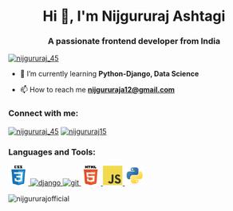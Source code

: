 <h1 align="center">Hi 👋, I'm Nijgururaj Ashtagi</h1>
<h3 align="center">A passionate frontend developer from India</h3>

<p align="left"> <a href="https://twitter.com/nijgururaj_45" target="blank"><img src="https://img.shields.io/twitter/follow/nijgururaj_45?logo=twitter&style=for-the-badge" alt="nijgururaj_45" /></a> </p>

- 🌱 I’m currently learning **Python-Django, Data Science**

- 📫 How to reach me **nijgururaja12@gmail.com**

<h3 align="left">Connect with me:</h3>
<p align="left">
<a href="https://twitter.com/nijgururaj_45" target="blank"><img align="center" src="https://raw.githubusercontent.com/rahuldkjain/github-profile-readme-generator/master/src/images/icons/Social/twitter.svg" alt="nijgururaj_45" height="30" width="40" /></a>
<a href="https://linkedin.com/in/nijgururaj15" target="blank"><img align="center" src="https://raw.githubusercontent.com/rahuldkjain/github-profile-readme-generator/master/src/images/icons/Social/linked-in-alt.svg" alt="nijgururaj15" height="30" width="40" /></a>
</p>

<h3 align="left">Languages and Tools:</h3>
<p align="left"> <a href="https://www.w3schools.com/css/" target="_blank" rel="noreferrer"> <img src="https://raw.githubusercontent.com/devicons/devicon/master/icons/css3/css3-original-wordmark.svg" alt="css3" width="40" height="40"/> </a> <a href="https://www.djangoproject.com/" target="_blank" rel="noreferrer"> <img src="https://cdn.worldvectorlogo.com/logos/django.svg" alt="django" width="40" height="40"/> </a> <a href="https://git-scm.com/" target="_blank" rel="noreferrer"> <img src="https://www.vectorlogo.zone/logos/git-scm/git-scm-icon.svg" alt="git" width="40" height="40"/> </a> <a href="https://www.w3.org/html/" target="_blank" rel="noreferrer"> <img src="https://raw.githubusercontent.com/devicons/devicon/master/icons/html5/html5-original-wordmark.svg" alt="html5" width="40" height="40"/> </a> <a href="https://developer.mozilla.org/en-US/docs/Web/JavaScript" target="_blank" rel="noreferrer"> <img src="https://raw.githubusercontent.com/devicons/devicon/master/icons/javascript/javascript-original.svg" alt="javascript" width="40" height="40"/> </a> <a href="https://www.python.org" target="_blank" rel="noreferrer"> <img src="https://raw.githubusercontent.com/devicons/devicon/master/icons/python/python-original.svg" alt="python" width="40" height="40"/> </a> </p>

<p><img align="center" src="https://github-readme-stats.vercel.app/api/top-langs?username=nijgururajofficial&show_icons=true&locale=en&layout=compact" alt="nijgururajofficial" /></p>


